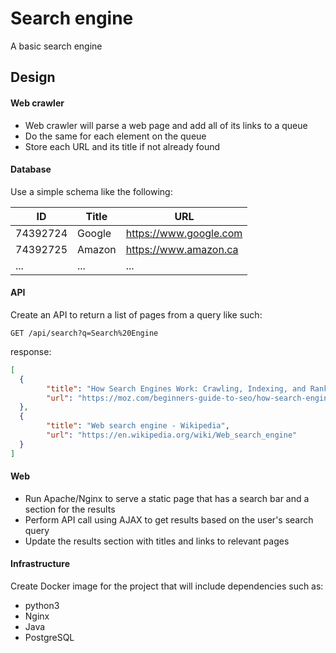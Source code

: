 # Search engine

A basic search engine

## Design

#### Web crawler

- Web crawler will parse a web page and add all of its links to a queue
- Do the same for each element on the queue
- Store each URL and its title if not already found

#### Database

Use a simple schema like the following:

| ID       | Title  | URL                    |
|----------|--------|------------------------|
| 74392724 | Google | https://www.google.com |
| 74392725 | Amazon | https://www.amazon.ca  |
| ...      | ...    | ...                    |

#### API

Create an API to return a list of pages from a query like such:

`GET /api/search?q=Search%20Engine`

response:

```json
[
  {
        "title": "How Search Engines Work: Crawling, Indexing, and Ranking | Beginner&#039;s Guide to SEO - Moz",
        "url": "https://moz.com/beginners-guide-to-seo/how-search-engines-operate"
  },
  {
        "title": "Web search engine - Wikipedia",
        "url": "https://en.wikipedia.org/wiki/Web_search_engine"
  }
]
```

#### Web

- Run Apache/Nginx to serve a static page that has a search bar and a section for the results
- Perform API call using AJAX to get results based on the user's search query
- Update the results section with titles and links to relevant pages

#### Infrastructure

Create Docker image for the project that will include dependencies such as:

- python3
- Nginx
- Java
- PostgreSQL
